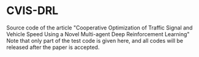 # CVIS-DRL
Source code of the article "Cooperative Optimization of Traffic Signal and Vehicle Speed Using a Novel Multi-agent Deep Reinforcement Learning"
Note that only part of the test code is given here, and all codes will be released after the paper is accepted.
